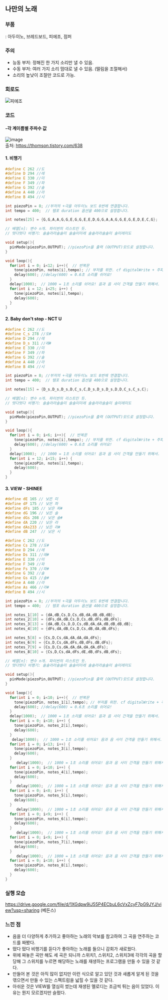 ## **나만의 노래**

### **부품**
: 아두이노, 브레드보드, 피에조, 점퍼

### **주의**

* 능동 부저: 정해진 한 가지 소리만 낼 수 있음.
* 수동 부저: 여러 가지 소리 맘대로 낼 수 있음. (떨림을 조절해서)
* 소리의 높낮이 조절만 코드로 가능.

### **회로도**

![피에조](https://user-images.githubusercontent.com/78032658/114260389-7b5fe080-9a0f-11eb-9ae2-45cd51efbf37.png)



### **코드**

#### **-각 계이름별 주파수 값**
![image](https://user-images.githubusercontent.com/78032658/114263638-c84cb280-9a21-11eb-8cce-f42756dcce4c.png)  
출처: https://thomson.tistory.com/638

#### **1. 비행기**
```c
#define C 262 //도
#define D 294 //레
#define E 330 //미
#define F 349 //파
#define G 392 //솔
#define A 440 //라
#define B 494 //시

int piezoPin = 8; //부저의 +극을 아두이노 보드 8번에 연결합니다.
int tempo = 400;  // 템포 duration 옵션을 400으로 설정합니다.

int notes[25] = {G,G,A,A,G,G,E,G,G,E,E,D,G,G,A,A,G,G,E,G,E,D,E,C,G};

// 배열[n]: 변수 n개. 파이썬의 리스트인 듯.
// 떳다떳다 비행기: 솔솔라라솔솔미 솔솔미미레 솔솔라라솔솔미 솔미레미도

void setup(){
  pinMode(piezoPin,OUTPUT); //piezoPin을 출력 (OUTPUT)모드로 설정합니다.
}

void loop(){
  for(int i = 0; i<12; i++){  // 반복문
    tone(piezoPin, notes[i],tempo); // 부저를 위한. cf digitalWrite + 주파수를 넣어줌.
    delay(600); //delay(600) = 0.6초 소리를 쉬어요!
  }
  delay(1000);  // 1000 = 1초 소리를 쉬어요! 음과 음 사이 간격을 만들기 위해서.
  for(int i = 12; i<25; i++) {
    tone(piezoPin, notes[i],tempo);
    delay(600);
  }
}
```

#### **2. Baby don't stop - NCT U** 
```c
#define C 262 //도
#define C_s 278 //도#
#define D 294 //레
#define D_s 311 //레#
#define E 330 //미
#define F 349 //파
#define G 392 //솔
#define A 440 //라
#define B 494 //시

int piezoPin = 8; //부저의 +극을 아두이노 보드 8번에 연결합니다.
int tempo = 400;  // 템포 duration 옵션을 400으로 설정합니다.

int notes[15] = {D_s,D_s,D_s,D,C_s,C,D_s,D_s,D_s,D,D,C_s,C_s,C};

// 배열[n]: 변수 n개. 파이썬의 리스트인 듯.
// 떳다떳다 비행기: 솔솔라라솔솔미 솔솔미미레 솔솔라라솔솔미 솔미레미도

void setup(){
  pinMode(piezoPin,OUTPUT); //piezoPin을 출력 (OUTPUT)모드로 설정합니다.
}

void loop(){
  for(int i = 0; i<6; i++){  // 반복문
    tone(piezoPin, notes[i],tempo); // 부저를 위한. cf digitalWrite + 주파수를 넣어줌.
    delay(600); //delay(600) = 0.6초 소리를 쉬어요!
  }
  delay(1000);  // 1000 = 1초 소리를 쉬어요! 음과 음 사이 간격을 만들기 위해서.
  for(int i = 12; i<15; i++) {
    tone(piezoPin, notes[i],tempo);
    delay(600);
  }
}

```

#### **3. VIEW - SHINEE**
```c
#define dE 165 // 낮은 미
#define dF 175 // 낮은 파
#define dFs 185 // 낮은 파#
#define dG 196 // 낮은 솔
#define dGs 208 // 낮은 솔#
#define dA 220 // 낮은 라
#define dAs233 // 낮은 라#
#define dB 247  // 낮은 시

#define C 262 //도
#define Cs 278 //도#
#define D 294 //레
#define Ds 311 //레#
#define E 330 //미
#define F 349 //파
#define Fs 370 //파#
#define G 392 //솔
#define Gs 415 //솔#
#define A 440 //라
#define As 466 //라#
#define B 494 //시

int piezoPin = 8; //부저의 +극을 아두이노 보드 8번에 연결합니다.
int tempo = 400;  // 템포 duration 옵션을 400으로 설정합니다.

int notes_1[10] = {dA,dB,Cs,D,Cs,dB,dA,dB,dB,dB};
int notes_2[10] = {dFs,dA,dB,Cs,D,Cs,dB,dFs,dB,dFs};
int notes_3[13] = {dA,dB,Cs,D,D,Cs,dB,dA,dA,dB,dB,dB,dB};
int notes_4[10] = {dFs,dA,dB,Cs,D,Cs,dB,dA,dB,dFs};

int notes_5[8] = {Cs,D,Cs,dA,dA,dA,dA,dFs};
int notes_6[9] = {Cs,D,Cs,dA,dFs,dB,dFs,dB,dFs};
int notes_7[9] = {Cs,D,Cs,dA,dA,dA,dA,dA,dFs};
int notes_8[10] = {Cs,D,Cs,dA,dFs,dE,dB,dFs,dB,dFs};

// 배열[n]: 변수 n개. 파이썬의 리스트인 듯.
// 떳다떳다 비행기: 솔솔라라솔솔미 솔솔미미레 솔솔라라솔솔미 솔미레미도

void setup(){
  pinMode(piezoPin,OUTPUT); //piezoPin을 출력 (OUTPUT)모드로 설정합니다.
}

void loop(){
  for(int i = 0; i<10; i++){  // 반복문
    tone(piezoPin, notes_1[i],tempo); // 부저를 위한. cf digitalWrite + 주파수를 넣어줌.
    delay(600); //delay(600) = 0.6초 소리를 쉬어요!
  }
  delay(1000);  // 1000 = 1초 소리를 쉬어요! 음과 음 사이 간격을 만들기 위해서.
  for(int i = 0; i<10; i++) {
    tone(piezoPin, notes_2[i],tempo);
    delay(600);
  }
   delay(1000);  // 1000 = 1초 소리를 쉬어요! 음과 음 사이 간격을 만들기 위해서.
  for(int i = 0; i<13; i++) {
    tone(piezoPin, notes_3[i],tempo);
    delay(600);
  }
     delay(1000);  // 1000 = 1초 소리를 쉬어요! 음과 음 사이 간격을 만들기 위해서.
  for(int i = 0; i<10; i++) {
    tone(piezoPin, notes_4[i],tempo);
    delay(600);
  }
     delay(1000);  // 1000 = 1초 소리를 쉬어요! 음과 음 사이 간격을 만들기 위해서.
  for(int i = 0; i<8; i++) {
    tone(piezoPin, notes_5[i],tempo);
    delay(600);
  }
     delay(1000);  // 1000 = 1초 소리를 쉬어요! 음과 음 사이 간격을 만들기 위해서.
  for(int i = 0; i<9; i++) {
    tone(piezoPin, notes_6[i],tempo);
    delay(600);
  }
     delay(1000);  // 1000 = 1초 소리를 쉬어요! 음과 음 사이 간격을 만들기 위해서.
  for(int i = 0; i<9; i++) {
    tone(piezoPin, notes_7[i],tempo);
    delay(600);
  }
     delay(1000);  // 1000 = 1초 소리를 쉬어요! 음과 음 사이 간격을 만들기 위해서.
  for(int i = 0; i<10; i++) {
    tone(piezoPin, notes_8[i],tempo);
    delay(600);
  }
}
```

### **실행 모습**

https://drive.google.com/file/d/1XGdpw9iJ55P4ECbuL6cVxZcyF7pG9JYJ/view?usp=sharing (베돈스)

### **느낀 점**
* 음을 더 다양하게 추가하고 좋아하는 노래의 악보를 참고하여 그 곡을 연주하는 코드를 짜봤다.
* 떴다 떴다 비행기를 듣다가 좋아하는 노래를 들으니 감회가 새로웠다.
* 위에 짜놓은 곡만 해도 세 곡은 되니까 스위치1, 스위치2, 스위치3에 각각의 곡을 할당해 그 스위치를 누르면 해당하는 노래를 재생하는 프로그램을 만들 수 있을 것 같다.
* 만들어 본 것은 아직 많이 없지만 이런 식으로 알고 있던 것과 새롭게 알게 된 것을 엮으면서 만들 수 있는 스펙트럼을 넓힐 수 있을 것 같다.
* 아쉬운 것은 VIEW를 열심히 썼는데 재생된 멜로디는 조금씩 튀는 음이 있었다. 이유는 뭔지 모르겠지만 슬펐다.
